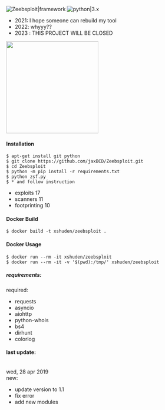 ![Zeebsploit|framework](https://img.shields.io/badge/Zeebsploit-Framework-orange.svg)
![python|3.x](https://img.shields.io/badge/python-3.x-blue.svg)
- 2021: I hope someone can rebuild my tool
- 2022: whyyy??
- 2023 : THIS PROJECT WILL BE CLOSED 



<img src="zeeb_src/utils/Zeebsploit.png" width="250" height="250">

#### Installation
```
$ apt-get install git python
$ git clone https://github.com/jaxBCD/Zeebsploit.git
$ cd Zeebsploit
$ python -m pip install -r requirements.txt
$ python zsf.py
$ * and follow instruction
```
* exploits 17
* scanners 11
* footprinting 10


#### Docker Build

 ```
 $ docker build -t xshuden/zeebsploit .
 ```

#### Docker Usage

 ```
 $ docker run --rm -it xshuden/zeebsploit
 $ docker run --rm -it -v '$(pwd):/tmp/' xshuden/zeebsploit
 ```


##### requirements:

required:
* requests
* asyncio
* aiohttp
* python-whois
* bs4
* dirhunt
* colorlog

#### last update:

<br>wed, 28 apr 2019<br>
new:
* update version to 1.1
* fix error
* add new modules
